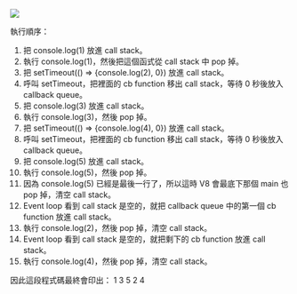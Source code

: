 ![](https://miro.medium.com/max/1838/1*iHhUyO4DliDwa6x_cO5E3A.gif)

執行順序：

1. 把 console.log(1) 放進 call stack。
2. 執行 console.log(1)，然後把這個函式從 call stack 中 pop 掉。
3. 把 setTimeout(() => {console.log(2), 0}) 放進 call stack。
4. 呼叫 setTimeout，把裡面的 cb function 移出 call stack，等待 0 秒後放入 callback queue。
5. 把 console.log(3) 放進 call stack。
6. 執行 console.log(3)，然後 pop 掉。
7. 把 setTimeout(() => {console.log(4), 0}) 放進 call stack。
8. 呼叫 setTimeout，把裡面的 cb function 移出 call stack，等待 0 秒後放入 callback queue。
9. 把 console.log(5) 放進 call stack。
10. 執行 console.log(5)，然後 pop 掉。
11. 因為 console.log(5) 已經是最後一行了，所以這時 V8 會最底下那個 main 也 pop 掉，清空 call stack。
14. Event loop 看到 call stack 是空的，就把 callback queue 中的第一個 cb function 放進 call stack。
15. 執行 console.log(2)，然後 pop 掉，清空 call stack。
16. Event loop 看到 call stack 是空的，就把剩下的 cb function 放進 call stack。
17. 執行 console.log(4)，然後 pop 掉，清空 call stack。

因此這段程式碼最終會印出：
1
3
5
2
4
